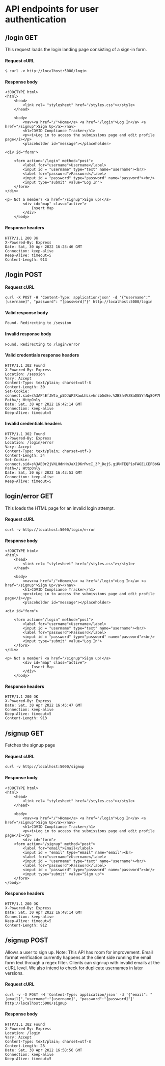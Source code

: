 # API endpoints for user authentication 

## /login GET
This request loads the login landing page consisting of a sign-in form. 
#### Request cURL
```
$ curl -v http://localhost:5000/login
```
#### Response body
```
<!DOCTYPE html>
<html>
    <head>
        <link rel= "stylesheet" href="/styles.css"></style>
    </head>

    <body>
        <nav><a href="/">Home</a> <a href="/login">Log In</a> <a href="/signup">Sign Up</a></nav>
        <h1>COVID Compliance Tracker</h1>
        <p><i>Log in to access the submissions page and edit profile page</i></p>
        <placeholder id="message"></placeholder>

<div id="form">

    <form action="/login" method="post">
        <label for="username">Username</label>
        <input id = "username" type="text" name="username"><br/>
        <label for="password">Password</label>
        <input id = "password" type="password" name="password"><br/>
        <input type="submit" value="Log In">
    </form>
</div>

<p> Not a member? <a href="/signup">Sign up!</a>
        <div id="map" class="active">
            Insert Map
        </div>
    </body>
```
#### Response headers
```
HTTP/1.1 200 OK
X-Powered-By: Express
Date: Sat, 30 Apr 2022 16:23:46 GMT
Connection: keep-alive
Keep-Alive: timeout=5
Content-Length: 913
```
## /login POST

#### Request cURL
```
curl -X POST -H 'Content-Type: application/json' -d '{"username":"[username]", "password": "[password]"}' http://localhost:5000/login
```
#### Valid response body
```
Found. Redirecting to /session
```
#### Invalid response body
```
Found. Redirecting to /login/error
```

#### Valid credentials response headers
 ```
 HTTP/1.1 302 Found
X-Powered-By: Express
Location: /session
Vary: Accept
Content-Type: text/plain; charset=utf-8
Content-Length: 30
Set-Cookie: connect.sid=s%3AP4EfJWto_p5DJWP2RawLhLsvhnzb5dEe.%2BSh4VZBaQG5YhNq8OP7QSkNzzbfIU5GiOQlct7wJuyg; Path=/; HttpOnly
Date: Sat, 30 Apr 2022 16:42:14 GMT
Connection: keep-alive
Keep-Alive: timeout=5
 ```

 #### Invalid credentials headers
 ```
HTTP/1.1 302 Found
X-Powered-By: Express
Location: /login/error
Vary: Accept
Content-Type: text/plain; charset=utf-8
Content-Length: 34
Set-Cookie: connect.sid=s%3AE0r2jVNLHdnHnJaX196rPwcI_3P_DejS.giRNFEQP1oFAOZLCEFBbKWZKnuOVkSwW2vVt4vtCrEA; Path=/; HttpOnly
Date: Sat, 30 Apr 2022 16:43:53 GMT
Connection: keep-alive
Keep-Alive: timeout=5
 ```

## login/error GET
This loads the HTML page for an invalid login attempt.
#### Request cURL
```
curl -v http://localhost:5000/login/error
```
#### Response body
```
<!DOCTYPE html>
<html>
    <head>
        <link rel= "stylesheet" href="/styles.css"></style>
    </head>

    <body>
        <nav><a href="/">Home</a> <a href="/login">Log In</a> <a href="/signup">Sign Up</a></nav>
        <h1>COVID Compliance Tracker</h1>
        <p><i>Log in to access the submissions page and edit profile page</i></p>
        <placeholder id="message"></placeholder>

<div id="form">

    <form action="/login" method="post">
        <label for="username">Username</label>
        <input id = "username" type="text" name="username"><br/>
        <label for="password">Password</label>
        <input id = "password" type="password" name="password"><br/>
        <input type="submit" value="Log In">
    </form>
</div>

<p> Not a member? <a href="/signup">Sign up!</a>
        <div id="map" class="active">
            Insert Map
        </div>
    </body>
```
 
#### Response headers
```
HTTP/1.1 200 OK
X-Powered-By: Express
Date: Sat, 30 Apr 2022 16:45:47 GMT
Connection: keep-alive
Keep-Alive: timeout=5
Content-Length: 913
```

## /signup GET
Fetches the signup page
#### Request cURL

```
curl -v http://localhost:5000/signup
```

#### Response body
```
<!DOCTYPE html>
<html>
    <head>
        <link rel= "stylesheet" href="/styles.css"></style>
    </head>

    <body>
        <nav><a href="/">Home</a> <a href="/login">Log In</a> <a href="/signup">Sign Up</a></nav>
        <h1>COVID Compliance Tracker</h1>
        <p><i>Log in to access the submissions page and edit profile page</i></p>
        <div id="form">
    <form action="/signup" method="post">
        <label for="email">Email</label>
        <input id = "email" type="email" name="email"><br> 
        <label for="username">Username</label>
        <input id = "username" type="text" name="username"><br/>
        <label for="password">Password</label>
        <input id = "password" type="password" name="password"><br/>
        <input type="submit" value="Sign up">
    </form>
</body>
```
#### Response headers
```
HTTP/1.1 200 OK
X-Powered-By: Express
Date: Sat, 30 Apr 2022 16:48:14 GMT
Connection: keep-alive
Keep-Alive: timeout=5
Content-Length: 912
```

## /signup POST
Allows a user to sign up. Note: This API has room for improvement. Email format verification currently happens at the client side running the email form text through a regex filter. Clients can sign-up with invalid emails at the cURL level. We also intend to check for duplicate usernames in later versions. 

#### Request cURL
```
curl -v -X POST -H 'Content-Type: application/json' -d '{"email": "[email]","username":"[username]", "password":"[password]"}' http://localhost:5000/signup
```
#### Response body
```
HTTP/1.1 302 Found
X-Powered-By: Express
Location: /login
Vary: Accept
Content-Type: text/plain; charset=utf-8
Content-Length: 28
Date: Sat, 30 Apr 2022 16:58:56 GMT
Connection: keep-alive
Keep-Alive: timeout=5
```